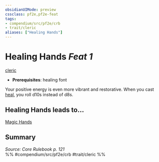 ```yaml
---
obsidianUIMode: preview
cssclass: pf2e,pf2e-feat
tags:
- compendium/src/pf2e/crb
- trait/cleric
aliases: ["Healing Hands"]
---
```

# Healing Hands  *Feat 1*  
[cleric](../../rules/traits/cleric.md)  

- **Prerequisites**: healing font

Your positive energy is even more vibrant and restorative. When you cast [heal](../spells/heal.md), you roll d10s instead of d8s.

## Healing Hands leads to...

[Magic Hands](magic-hands-apg.md)

## Summary

*Source: Core Rulebook p. 121*  
%% #compendium/src/pf2e/crb #trait/cleric %%